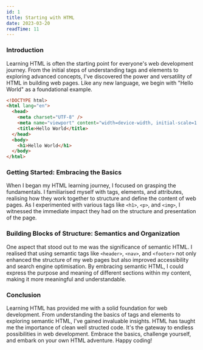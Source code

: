 ```yaml
---
id: 1
title: Starting with HTML
date: 2023-03-20
readTime: 11
---
```


### Introduction

Learning HTML is often the starting point for everyone's web development journey. From the initial steps of understanding tags and elements to exploring advanced concepts, I've discovered the power and versatility of HTML in building web pages. Like any new language, we begin with "Hello World" as a foundational example.

```HTML
<!DOCTYPE html>
<html lang="en">
  <head>
    <meta charset="UTF-8" />
    <meta name="viewport" content="width=device-width, initial-scale=1.0" />
    <title>Hello World</title>
  </head>
  <body>
    <h1>Hello World</h1>
  </body>
</html>
```

### Getting Started: Embracing the Basics

When I began my HTML learning journey, I focused on grasping the fundamentals. I familiarised myself with tags, elements, and attributes, realising how they work together to structure and define the content of web pages. As I experimented with various tags like `<h1>`, `<p>`, and `<img>`, I witnessed the immediate impact they had on the structure and presentation of the page.

### Building Blocks of Structure: Semantics and Organization

One aspect that stood out to me was the significance of semantic HTML. I realised that using semantic tags like `<header>`, `<nav>`, and `<footer>` not only enhanced the structure of my web pages but also improved accessibility and search engine optimisation. By embracing semantic HTML, I could express the purpose and meaning of different sections within my content, making it more meaningful and understandable.

### Conclusion

Learning HTML has provided me with a solid foundation for web development. From understanding the basics of tags and elements to exploring semantic HTML, I've gained invaluable insights. HTML has taught me the importance of clean well structed code. It's the gateway to endless possibilities in web development. Embrace the basics, challenge yourself, and embark on your own HTML adventure. Happy coding!
